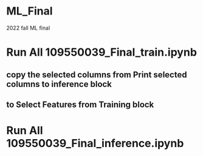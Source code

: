 # ML_Final
2022 fall ML final
# Run All 109550039_Final_train.ipynb
## copy the selected columns from Print selected columns to inference block
## to Select Features from Training block
# Run All 109550039_Final_inference.ipynb
